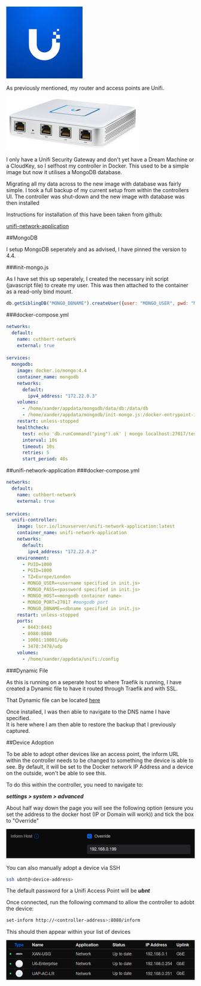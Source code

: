 
![](images/unifi.jpeg)

As previously mentioned, my router and access points are Unifi.

![](images/USG.jpeg)

I only have a Unifi Security Gateway and don't yet have a Dream Machine or a CloudKey, so I selfhost my controller in Docker.  This used to be a simple image but now it utilises a MongoDB database.

Migrating all my data across to the new image with database was fairly simple.  I took a full backup of my current setup from within the controllers UI.  The controller was shut-down and the new image with database was then installed

Instructions for installation of this have been taken from github:

[unifi-network-application](https://github.com/linuxserver/docker-unifi-network-application)

##MongoDB

I setup MongoDB seperately and as advised, I have pinned the version to 4.4.  

###init-mongo.js

As I have set this up seperately, I created the necessary init script (javascript file) to create my user.  This was then attached to the container as a read-only bind mount. 

```js
db.getSiblingDB("MONGO_DBNAME").createUser({user: "MONGO_USER", pwd: "MONGO_PASS", roles: [{role: "dbOwner", db: "MONGO_DBNAME"}]});
```
###docker-compose.yml

```yaml
networks:
  default:
    name: cuthbert-network
    external: true

services:
  mongodb:
    image: docker.io/mongo:4.4
    container_name: mongodb
    networks:
      default:
        ipv4_address: "172.22.0.3"
    volumes:
      - /home/xander/appdata/mongodb/data/db:/data/db
      - /home/xander/appdata/mongodb/init-mongo.js:/docker-entrypoint-initdb.d/init-mongo.js:ro
    restart: unless-stopped
    healthcheck:
      test: echo 'db.runCommand("ping").ok' | mongo localhost:27017/test --quiet
      interval: 10s
      timeout: 10s
      retries: 5
      start_period: 40s
```

##unifi-network-application
###docker-compose.yml

```yaml
networks:
  default:
    name: cuthbert-network
    external: true
 
services:
  unifi-controller:
    image: lscr.io/linuxserver/unifi-network-application:latest
    container_name: unifi-network-application
    networks:
      default:
        ipv4_address: "172.22.0.2"
    environment:
      - PUID=1000
      - PGID=1000
      - TZ=Europe/London
      - MONGO_USER=<username specified in init.js>
      - MONGO_PASS=<password specified in init.js>
      - MONGO_HOST=<mongodb container name>
      - MONGO_PORT=27017 #mongodb port
      - MONGO_DBNAME=<dbname specified in init.js>
    restart: unless-stopped
    ports:
      - 8443:8443
      - 8080:8080
      - 10001:10001/udp
      - 3478:3478/udp
    volumes:
      - /home/xander/appdata/unifi:/config
```

###Dynamic File

As this is running on a seperate host to where Traefik is running, I have created a Dynamic file to have it routed through Traefik and with SSL.

That Dynamic file can be located [here](https://docs.xanderman.co.uk/dynamic/#unifi-cuthbert)

Once installed, I was then able to navigate to the DNS name I have specified.  
It is here where I am then able to restore the backup that I previously captured.


##Device Adoption

To be able to adopt other devices like an access point, the inform URL within the controller needs to be changed to something the device is able to see.  By default, it will be set to the Docker network IP Address and a device on the outside, won't be able to see this.

To do this within the controller, you need to navigate to:

***settings > system > advanced***

About half way down the page you will see the following option (ensure you set the address to the docker host (IP or Domain will work)) and tick the box to "Override" 

![](<images/inform host.png>)

You can also manually adopt a device via SSH
```bash
ssh ubnt@<device-address>
```
The default password for a Unifi Access Point will be ***ubnt***

Once connected, run the following command to allow the controller to adobt the device:

```sh
set-inform http://<controller-address>:8080/inform
```

This should then appear within your list of devices

![](<images/Unifi devices.png>)

